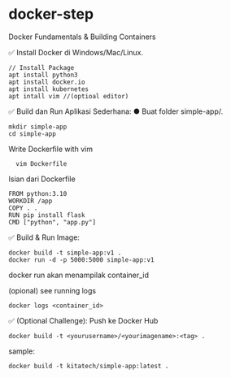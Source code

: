 # docker-step
Docker Fundamentals & Building Containers

✅ Install Docker di Windows/Mac/Linux.
```
// Install Package
apt install python3
apt install docker.io
apt install kubernetes
apt intall vim //(optioal editor)
```

✅ Build dan Run Aplikasi Sederhana:
● Buat folder simple-app/.
```
mkdir simple-app
cd simple-app
```
Write Dockerfile with vim
```
  vim Dockerfile
```

Isian dari Dockerfile
```
FROM python:3.10
WORKDIR /app
COPY . .
RUN pip install flask
CMD ["python", "app.py"]
```


✅ Build & Run Image:
```
docker build -t simple-app:v1 .
docker run -d -p 5000:5000 simple-app:v1
```
docker run akan menampilak container_id


(opional) see running logs
```
docker logs <container_id>
```

✅ (Optional Challenge): Push ke Docker Hub
```
docker build -t <yourusername>/<yourimagename>:<tag> .
```

sample:
```
docker build -t kitatech/simple-app:latest .
```

